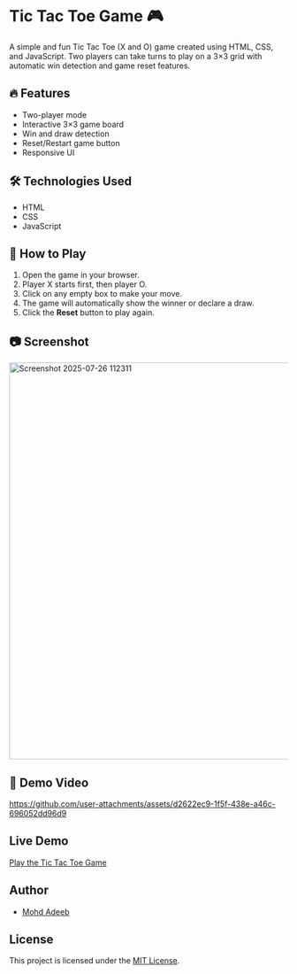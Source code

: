 # Tic Tac Toe Game 🎮

A simple and fun Tic Tac Toe (X and O) game created using HTML, CSS, and JavaScript. Two players can take turns to play on a 3×3 grid with automatic win detection and game reset features.

## 🔥 Features
- Two-player mode
- Interactive 3×3 game board
- Win and draw detection
- Reset/Restart game button
- Responsive UI

## 🛠️ Technologies Used
- HTML
- CSS
- JavaScript

## 🚀 How to Play
1. Open the game in your browser.
2. Player X starts first, then player O.
3. Click on any empty box to make your move.
4. The game will automatically show the winner or declare a draw.
5. Click the **Reset** button to play again.

## 📷 Screenshot
<img width="1199" height="717" alt="Screenshot 2025-07-26 112311" src="https://github.com/user-attachments/assets/5b78da07-7113-4a27-960a-81b1d71bbb5f" />

## 🎥 Demo Video
https://github.com/user-attachments/assets/d2622ec9-1f5f-438e-a46c-696052dd96d9

##  Live Demo
[Play the Tic Tac Toe Game](https://aadi101a.github.io/tic-tac-toe-game/)

##  Author
- [Mohd Adeeb](https://github.com/aadi101a)

##  License
This project is licensed under the [MIT License](LICENSE).

